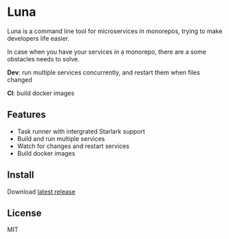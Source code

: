 # Luna

Luna is a command line tool for microservices in monorepos, trying to make developers life easier.

In case when you have your services in a monorepo, there are a some obstacles needs to solve.

__Dev__: run multiple services concurrently, and restart them when files changed

__CI__: build docker images

## Features

- Task runner with intergrated Starlark support
- Build and run multiple services
- Watch for changes and restart services
- Build docker images

## Install

Download [latest release](https://github.com/moonwalker/luna/releases/latest)

## License

MIT
